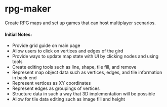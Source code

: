 # rpg-maker
Create RPG maps and set up games that can host multiplayer scenarios.


#### Initial Notes:
* Provide grid guide on main page
* Allow users to click on vertices and edges of the gird
* Provide ways to update map state with UI by clicking nodes and using tools
* Create editing tools such as line, shape, tile fill, and remove
* Represent map object data such as vertices, edges, and tile information in back end
* Represent vertices as XY coordinates
* Represent edges as groupings of vertices
* Structure data in such a way that 3D implementation will be possible
* Allow for tile data editing such as image fill and height
